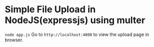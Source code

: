Simple File Upload in NodeJS(expressjs) using multer
====================================================


```node app.js```
Go to ```http://localhost:4000``` to view the upload page in browser.

